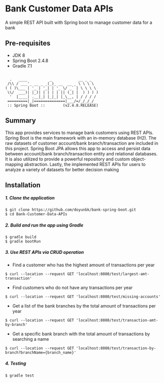 # Bank Customer Data APIs

A simple REST API built with Spring boot to manage customer data for a bank


## Pre-requisites

- JDK 8
- Spring Boot 2.4.8
- Gradle 7.1
```

  .   ____          _            __ _ _
 /\\ / ___'_ __ _ _(_)_ __  __ _ \ \ \ \
( ( )\___ | '_ | '_| | '_ \/ _` | \ \ \ \
 \\/  ___)| |_)| | | | | || (_| |  ) ) ) )
  '  |____| .__|_| |_|_| |_\__, | / / / /
 =========|_|==============|___/=/_/_/_/
 :: Spring Boot ::        (v2.4.8.RELEASE)
```

## Summary

This app provides services to manage bank customers using REST APIs. Spring Boot is the main framework with an in-memory database (H2). The raw datasets of customer account/bank branch/transaction are included in this project. Spring Boot JPA allows this app to access and persist data between account/bank branch/transaction entity and relational databases. It is also utilized to provide a powerful repository and custom object-mapping abstraction. Lastly, the implemented REST APIs for users to analyze a variety of datasets for better decision making

## Installation

##### 1. Clone the application

```
$ git clone https://github.com/doyunbk/bank-spring-boot.git
$ cd Bank-Customer-Data-APIs
```

##### 2. Build and run the app using Gradle
```
$ gradle build
$ gradle bootRun
```

##### 3. Use REST APIs via CRUD operation

- Find a customer who has the highest amount of transactions per year

```
$ curl --location --request GET 'localhost:8080/test/largest-amt-transaction'
```

- Find customers who do not have any transactions per year
```
$ curl --location --request GET 'localhost:8080/test/missing-accounts'
```

- Get a list of the bank branches by the total amount of transactions per year
```
$ curl --location --request GET 'localhost:8080/test/transaction-amt-by-branch'
```

- Get a specific bank branch with the total amount of transactions by searching a name
```
$ curl --location --request GET 'localhost:8080/test/transaction-by-branch?branchName={branch_name}'
```

##### 4. Testing
```
$ gradle test
```


